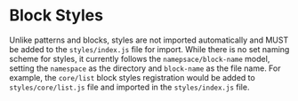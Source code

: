 # Block Styles

Unlike patterns and blocks, styles are not imported automatically and MUST be added to the `styles/index.js` file for import. While there is no set naming scheme for styles, it currently follows the `namepsace/block-name` model, setting the `namespace` as the directory and `block-name` as the file name. For example, the `core/list` block styles registration would be added to `styles/core/list.js` file and imported in the `styles/index.js` file.

